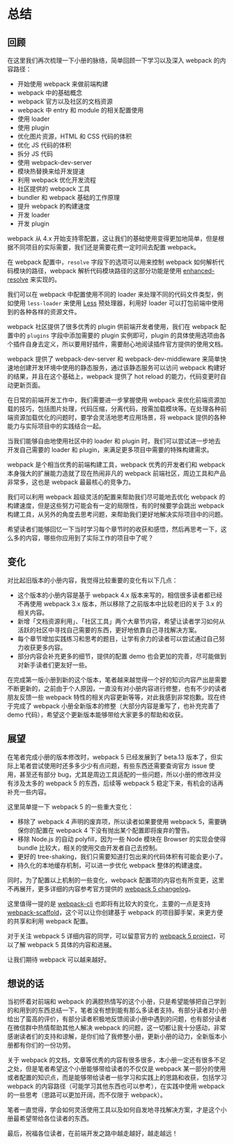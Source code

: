 # 总结

## 回顾

在这里我们再次梳理一下小册的脉络，简单回顾一下学习以及深入 webpack 的内容路径：

- 开始使用 webpack 来做前端构建
- webpack 中的基础概念
- webpack 官方以及社区的文档资源
- webpack 中 entry 和 module 的相关配置使用
- 使用 loader
- 使用 plugin
- 优化图片资源，HTML 和 CSS 代码的体积
- 优化 JS 代码的体积
- 拆分 JS 代码
- 使用 webpack-dev-server 
- 模块热替换来给开发提速
- 利用 webpack 优化开发流程
- 社区提供的 webpack 工具
- bundler 和 webpack 基础的工作原理
- 提升 webpack 的构建速度
- 开发 loader
- 开发 plugin

webpack 从 4.x 开始支持零配置，这让我们的基础使用变得更加地简单，但是根据不同项目的实际需要，我们还是需要花费一定时间去配置 webpack。

在 webpack 配置中，`resolve` 字段下的选项可以用来控制 webpack 如何解析代码模块的路径，webpack 解析代码模块路径的这部分功能是使用 [enhanced-resolve](https://github.com/webpack/enhanced-resolve/) 来实现的。

我们可以在 webpack 中配置使用不同的 loader 来处理不同的代码文件类型，例如使用 `less-loader` 来使用 [Less](https://github.com/less/less.js) 预处理器，利用好 loader 可以打包前端中使用到的各种各样的资源文件。

webpack 社区提供了很多优秀的 plugin 供前端开发者使用，我们在 webpack 配置中的 `plugins` 字段中添加需要的 plugin 实例即可，plugin 的具体使用选项由各个插件自身去定义，所以要用好插件，需要耐心地阅读插件官方提供的使用文档。

webpack 提供了 webpack-dev-server 和 webpack-dev-middleware 来简单快速地创建开发环境中使用的静态服务，通过该静态服务可以访问 webpack 构建好的结果，并且在这个基础上，webpack 提供了 hot reload 的能力，代码变更时自动更新页面。

在日常的前端开发工作中，我们需要进一步掌握使用 webpack 来优化前端资源加载的技巧，包括图片处理，代码压缩，分离代码，按需加载模块等。在处理各种前端资源加载优化的问题时，要学会灵活地思考应用场景，将 webpack 提供的各种能力与实际项目中的实践结合一起。

当我们能够自由地使用社区中的 loader 和 plugin 时，我们可以尝试进一步地去开发自己需要的 loader 和 plugin，来满足更多项目中需要的特殊构建需求。

webpack 是个相当优秀的前端构建工具，webpack 优秀的开发者们和 webpack 本身强大的扩展能力造就了现在热闹非凡的 webpack 前端社区，周边工具和产品非常多，这也是 webpack 最最核心的竞争力。

我们可以利用 webpack 超级灵活的配置来帮助我们尽可能地去优化 webpack 的构建速度，但是这些努力可能会有一定的局限性，有的时候要学会跳出 webpack 构建工具，从另外的角度去思考问题，来帮助我们更好地解决实际项目中的问题。

希望读者们能够回忆一下当时学习每个章节时的收获和感悟，然后再思考一下，这么多的内容，哪些你应用到了实际工作的项目中了呢？

## 变化

对比起旧版本的小册内容，我觉得比较重要的变化有以下几点：

- 这个版本的小册内容是基于 webpack 4.x 版本来写的，相信很多读者都已经不再使用 webpack 3.x 版本，所以移除了之前版本中比较老旧的关于 3.x 的相关内容。
- 新增「文档资源利用」、「社区工具」两个大章节内容，希望让读者学习如何从活跃的社区中寻找自己需要的东西，更好地依靠自己寻找解决方案。
- 每个章节增加实践练习和思考的题目，让学有余力的读者可以尝试通过自己努力收获更多内容。
- 部分内容会补充更多的细节，提供的配置 demo 也会更加的完善，尽可能做到对新手读者们更友好一些。

在完成第一版小册到新的这个版本，笔者越来越觉得一个好的知识内容产出是需要不断更新的，之前由于个人原因，一直没有对小册内容进行修整，也有不少的读者朋友反馈一些 webpack 特性的相关内容更新等等，对此我感到非常抱歉。现在终于完成了 webpack 小册全新版本的修整（大部分内容是重写了，也补充完善了 demo 代码），希望这个更新版本能够带给大家更多的帮助和收获。

## 展望

在笔者完成小册的版本修改时，webpack 5 已经发展到了 beta.13 版本了，但实际上笔者尝试使用时还多多少少有点问题，有些东西还需要查询官方 issue 使用，甚至还有部分 bug，尤其是周边工具适配的一些问题，所以小册的修改并没有涉及太多的 webpack 5 的东西，后续等 webpack 5 稳定下来，有机会的话再补充一些内容。

这里简单提一下 webpack 5 的一些重大变化：

- 移除了 webpack 4 声明的废弃项，所以读者如果要使用 webpack 5，需要确保你的配置在 webpack 4 下没有抛出某个配置即将废弃的警告。
- 移除 Node.js 的自动 polyfill，因为一些 Node 模块在 Browser 的实现会使得 bundle 比较大，相关的使用交由开发者自己去控制。
- 更好的 tree-shaking，我们只需要知道打包出来的代码体积有可能会更小了。
- 持久化的本地缓存机制，可以进一步优化 webpack 整体的构建速度。

同时，为了配置以上机制的一些变化，webpack 配置项的内容也有所变更，这里不再展开，更多详细的内容参考官方提供的 [webpack 5 changelog](https://github.com/webpack/changelog-v5)。

这里值得一提的是 [webpack-cli](https://github.com/webpack/webpack-cli) 也即将有比较大的变化，主要的一点是支持 [webpack-scaffold](https://github.com/webpack/webpack-cli/blob/next/packages/webpack-scaffold/README.md)，这个可以让你创建基于 webpack 的项目脚手架，来更方便的共享和利用 webpack 配置。

对于关注 webpack 5 详细内容的同学，可以留意官方的 [webpack 5 project](https://github.com/webpack/webpack/projects/5)，可以了解 webpack 5 具体的内容和进展。

让我们期待 webpack 可以越来越好。

## 想说的话

当初怀着对前端和 webpack 的满腔热情写的这个小册，只是希望能够把自己学到的和用到的东西总结一下，笔者没有想到能有那么多读者支持。有部分读者对小册给出了蛮高的评价，有部分读者积极地反馈阅读小册中遇到的问题，也有部分读者在微信群中热情帮助其他人解决 webpack 的问题，这一切都让我十分感动，非常感谢读者们的支持和谅解，是你们给了我修整小册，更新小册的动力，全新版本小册都有你们的一份功劳。

关于 webpack 的文档，文章等优秀的内容有很多很多，本小册一定还有很多不足之处，但是笔者希望这个小册能够带给读者的不仅仅是 webpack 某一部分的使用或者配置的知识点，而是能够带给读者一些学习和实践上的思路和收获，包括学习 webpack 的内容路径（可能学习其他东西也可以参考），在实践中使用 webpack 的一些思考（思路可以更加开阔，而不仅限于 webpack）。

笔者一直觉得，学会如何灵活使用工具以及如何自发地寻找解决方案，才是这个小册最希望带给各位读者的东西。

最后，祝福各位读者，在前端开发之路中越走越好，越走越远！